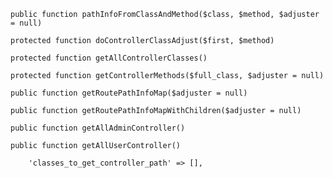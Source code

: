    public function pathInfoFromClassAndMethod($class, $method, $adjuster = null)

    protected function doControllerClassAdjust($first, $method)

    protected function getAllControllerClasses()

    protected function getControllerMethods($full_class, $adjuster = null)

    public function getRoutePathInfoMap($adjuster = null)

    public function getRoutePathInfoMapWithChildren($adjuster = null)

    public function getAllAdminController()

    public function getAllUserController()

        'classes_to_get_controller_path' => [],

